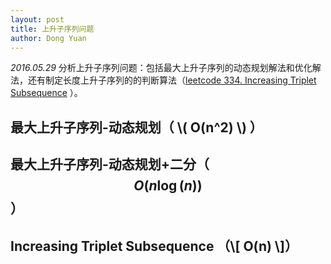 ```yaml
---
layout: post
title: 上升子序列问题
author: Dong Yuan
---
```

_2016.05.29_
分析上升子序列问题：包括最大上升子序列的动态规划解法和优化解法，还有制定长度上升子序列的的判断算法（[leetcode 334. Increasing Triplet Subsequence][1] ）。


## 最大上升子序列-动态规划（ \\( O(n^2) \\) ）

## 最大上升子序列-动态规划+二分（$$ O(n\log(n)) $$）

## Increasing Triplet Subsequence （\\[ O(n) \\]）




[1]:https://leetcode.com/problems/increasing-triplet-subsequence/